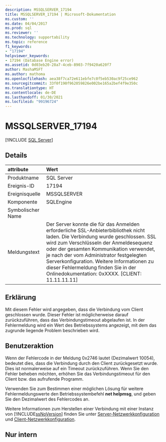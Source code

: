 ```yaml
---
description: MSSQLSERVER_17194
title: MSSQLSERVER_17194 | Microsoft-Dokumentation
ms.custom: ''
ms.date: 04/04/2017
ms.prod: sql
ms.reviewer: ''
ms.technology: supportability
ms.topic: reference
f1_keywords:
- "17194"
helpviewer_keywords:
- 17194 (Database Engine error)
ms.assetid: 0d03eb20-28a7-4ceb-8903-7f9420a620f7
author: MashaMSFT
ms.author: mathoma
ms.openlocfilehash: aea38f7ca72e611ebfe7c0f5eb530ac9f25ce962
ms.sourcegitcommit: 33f0f190f962059826e002be165a2bef4f9e350c
ms.translationtype: HT
ms.contentlocale: de-DE
ms.lasthandoff: 01/30/2021
ms.locfileid: "99196724"
---
```

# <a name="mssqlserver_17194"></a>MSSQLSERVER_17194
 [!INCLUDE [SQL Server](../../includes/applies-to-version/sqlserver.md)]
  
## <a name="details"></a>Details  
  
| attribute | Wert |  
| :-------- | :---- |  
|Produktname|SQL Server|  
|Ereignis-ID|17194|  
|Ereignisquelle|MSSQLSERVER|  
|Komponente|SQLEngine|  
|Symbolischer Name||  
|Meldungstext|Der Server konnte die für das Anmelden erforderliche SSL-Anbieterbibliothek nicht laden. Die Verbindung wurde geschlossen. SSL wird zum Verschlüsseln der Anmeldesequenz oder der gesamten Kommunikation verwendet, je nach der vom Administrator festgelegten Serverkonfiguration. Weitere Informationen zu dieser Fehlermeldung finden Sie in der Onlinedokumentation:  0xXXXX. [CLIENT: 11.11.11.11]|  
  
## <a name="explanation"></a>Erklärung  
Mit diesem Fehler wird angegeben, dass die Verbindung vom Client geschlossen wurde. Dieser Fehler ist möglicherweise darauf zurückzuführen, dass das Verbindungstimeout abgelaufen ist. In der Fehlermeldung wird ein Wert des Betriebssystems angezeigt, mit dem das zugrunde liegende Problem beschrieben wird.  
  
## <a name="user-action"></a>Benutzeraktion  
Wenn der Fehlercode in der Meldung 0x2746 lautet (Dezimalwert 10054), bedeutet dies, dass die Verbindung durch den Client zurückgesetzt wurde. Dies ist normalerweise auf ein Timeout zurückzuführen. Wenn Sie den Fehler beheben möchten, erhöhen Sie das Verbindungstimeout für den Client bzw. das aufrufende Programm.  
  
Verwenden Sie zum Bestimmen einer möglichen Lösung für weitere Fehlermeldungswerte den Betriebssystembefehl **net helpmsg**, und geben Sie den Dezimalwert des Fehlercodes an.  
  
Weitere Informationen zum Herstellen einer Verbindung mit einer Instanz von [!INCLUDE[ssNoVersion](../../includes/ssnoversion-md.md)] finden Sie unter [Server-Netzwerkkonfiguration](~/database-engine/configure-windows/server-network-configuration.md) und [Client-Netzwerkkonfiguration](~/database-engine/configure-windows/client-network-configuration.md).  
  
## <a name="internal-only"></a>Nur intern  
